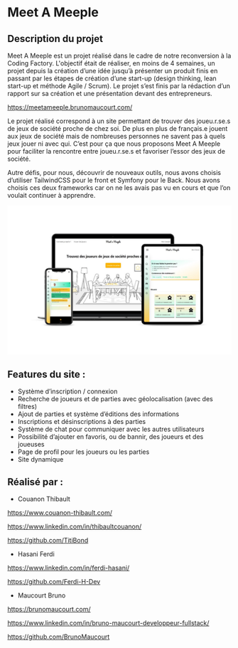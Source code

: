 # Meet A Meeple

## Description du projet
Meet A Meeple est un projet réalisé dans le cadre de notre reconversion à la Coding Factory. L'objectif était de réaliser, en moins de 4 semaines, un projet depuis la création d’une idée jusqu’à présenter un produit finis en passant par les étapes de création d’une start-up (design thinking, lean start-up et méthode Agile / Scrum). Le projet s’est finis par la rédaction d’un rapport sur sa création et une présentation devant des entrepreneurs.

https://meetameeple.brunomaucourt.com/

Le projet réalisé correspond à un site permettant de trouver des joueu.r.se.s de jeux de société proche de chez soi. De plus en plus de français.e jouent aux jeux de société mais de nombreuses personnes ne savent pas à quels jeux jouer ni avec qui. C’est pour ça que nous proposons Meet A Meeple pour faciliter la rencontre entre joueu.r.se.s et favoriser l’essor des jeux de société.

Autre défis, pour nous, découvrir de nouveaux outils, nous avons choisis d’utiliser TailwindCSS pour le front et Symfony pour le Back. Nous avons choisis ces deux frameworks car on ne les avais pas vu en cours et que l’on voulait continuer à apprendre.

![Mockup de Meet a meeple](https://raw.githubusercontent.com/BrunoMaucourt/Meet-A-Meeple/main/public/img/content/mockup.jpg?token=GHSAT0AAAAAAB7SD32KQ5XAATDQZDI72WAUZBVKO5A)

## Features du site :

- Système d’inscription / connexion
- Recherche de joueurs et de parties avec géolocalisation (avec des filtres)
- Ajout de parties et système d’éditions des informations
- Inscriptions et désinscriptions à des parties
- Système de chat pour communiquer avec les autres utilisateurs
- Possibilité d’ajouter en favoris, ou de bannir, des joueurs et des joueuses
- Page de profil pour les joueurs ou les parties
- Site dynamique

## Réalisé par :

- Couanon Thibault

https://www.couanon-thibault.com/

https://www.linkedin.com/in/thibaultcouanon/

https://github.com/TitiBond

- Hasani Ferdi

https://www.linkedin.com/in/ferdi-hasani/

https://github.com/Ferdi-H-Dev

- Maucourt Bruno

https://brunomaucourt.com/

https://www.linkedin.com/in/bruno-maucourt-developpeur-fullstack/

https://github.com/BrunoMaucourt